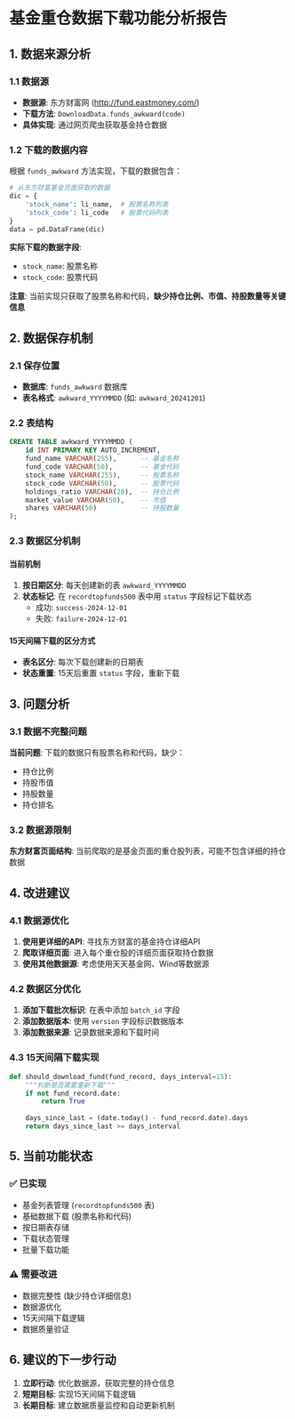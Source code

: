 # 基金重仓数据下载功能分析报告

## 1. 数据来源分析

### 1.1 数据源
- **数据源**: 东方财富网 (http://fund.eastmoney.com/)
- **下载方法**: `DownloadData.funds_awkward(code)`
- **具体实现**: 通过网页爬虫获取基金持仓数据

### 1.2 下载的数据内容
根据 `funds_awkward` 方法实现，下载的数据包含：
```python
# 从东方财富基金页面获取的数据
dic = {
    'stock_name': li_name,  # 股票名称列表
    'stock_code': li_code   # 股票代码列表
}
data = pd.DataFrame(dic)
```

**实际下载的数据字段**:
- `stock_name`: 股票名称
- `stock_code`: 股票代码

**注意**: 当前实现只获取了股票名称和代码，**缺少持仓比例、市值、持股数量等关键信息**

## 2. 数据保存机制

### 2.1 保存位置
- **数据库**: `funds_awkward` 数据库
- **表名格式**: `awkward_YYYYMMDD` (如: `awkward_20241201`)

### 2.2 表结构
```sql
CREATE TABLE awkward_YYYYMMDD (
    id INT PRIMARY KEY AUTO_INCREMENT,
    fund_name VARCHAR(255),      -- 基金名称
    fund_code VARCHAR(50),       -- 基金代码  
    stock_name VARCHAR(255),     -- 股票名称
    stock_code VARCHAR(50),      -- 股票代码
    holdings_ratio VARCHAR(20),  -- 持仓比例
    market_value VARCHAR(50),    -- 市值
    shares VARCHAR(50)           -- 持股数量
);
```

### 2.3 数据区分机制

#### 当前机制
1. **按日期区分**: 每天创建新的表 `awkward_YYYYMMDD`
2. **状态标记**: 在 `recordtopfunds500` 表中用 `status` 字段标记下载状态
   - 成功: `success-2024-12-01`
   - 失败: `failure-2024-12-01`

#### 15天间隔下载的区分方式
- **表名区分**: 每次下载创建新的日期表
- **状态重置**: 15天后重置 `status` 字段，重新下载

## 3. 问题分析

### 3.1 数据不完整问题
**当前问题**: 下载的数据只有股票名称和代码，缺少：
- 持仓比例
- 持股市值
- 持股数量
- 持仓排名

### 3.2 数据源限制
**东方财富页面结构**: 当前爬取的是基金页面的重仓股列表，可能不包含详细的持仓数据

## 4. 改进建议

### 4.1 数据源优化
1. **使用更详细的API**: 寻找东方财富的基金持仓详细API
2. **爬取详细页面**: 进入每个重仓股的详细页面获取持仓数据
3. **使用其他数据源**: 考虑使用天天基金网、Wind等数据源

### 4.2 数据区分优化
1. **添加下载批次标识**: 在表中添加 `batch_id` 字段
2. **添加数据版本**: 使用 `version` 字段标识数据版本
3. **添加数据来源**: 记录数据来源和下载时间

### 4.3 15天间隔下载实现
```python
def should_download_fund(fund_record, days_interval=15):
    """判断是否需要重新下载"""
    if not fund_record.date:
        return True
    
    days_since_last = (date.today() - fund_record.date).days
    return days_since_last >= days_interval
```

## 5. 当前功能状态

### ✅ 已实现
- 基金列表管理 (`recordtopfunds500` 表)
- 基础数据下载 (股票名称和代码)
- 按日期表存储
- 下载状态管理
- 批量下载功能

### ⚠️ 需要改进
- 数据完整性 (缺少持仓详细信息)
- 数据源优化
- 15天间隔下载逻辑
- 数据质量验证

## 6. 建议的下一步行动

1. **立即行动**: 优化数据源，获取完整的持仓信息
2. **短期目标**: 实现15天间隔下载逻辑
3. **长期目标**: 建立数据质量监控和自动更新机制 